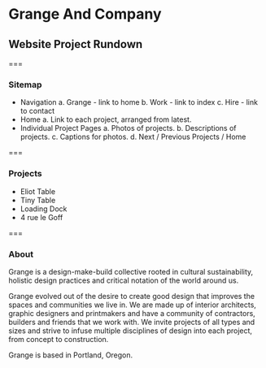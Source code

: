 
# Grange And Company
## Website Project Rundown

===
### Sitemap
- Navigation
	a. Grange - link to home
	b. Work - link to index
	c. Hire - link to contact
- Home
	a. Link to each project, arranged from latest.
- Individual Project Pages
	a. Photos of projects.
	b. Descriptions of projects.
	c. Captions for photos.
	d. Next / Previous Projects / Home

===
### Projects
- Eliot Table
- Tiny Table
- Loading Dock
- 4 rue le Goff

=== 
### About
Grange is a design-make-build collective rooted in cultural sustainability, holistic design practices and critical notation of the world around us. 

Grange evolved out of the desire to create good design that improves the spaces and communities we live in. We are made up of interior architects, graphic designers and printmakers and have a community of contractors, builders and friends that we work with. We invite projects of all types and sizes and strive to infuse multiple disciplines of design into each project, from concept to construction.

Grange is based in Portland, Oregon.

